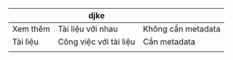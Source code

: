  |          | djke                   |                    |
 | -------- | ---------------------- | ------------------ |
 | Xem thêm | Tài liệu với nhau      | Không cần metadata |
 | Tài liệu | Công việc với tài liệu | Cần metadata                   |
 |          |                        |                    |
